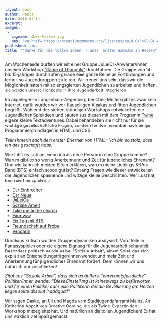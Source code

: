 ```yaml
---
layout: post
author: Paula
date: 2018-03-14
excerpt:
images:
 -
   imgname: Ober-Mörlen.jpg
   sub: "<a href='https://creativecommons.org/licenses/by/4.0/'>CC-BY-4.0</a>, OKF DE, Foto: Lea Pfau"
published: true
title: "'Danke für die tollen Ideen' - unser erster GameJam in Hessen"
---
```


Am Wochenende durften wir mit einer Gruppe JuLeiCa-Anwärter/innen unseren Workshop ["Game of Thoughts"](https://demokratielabore.de/workshops/game-of-thoughts/) durchführen. Die Gruppe von 14- bis 15-jährigen durchlaufen gerade eine ganze Reihe an Fortbildungen und lernen so Jugendgruppen zu leiten. Wir freuen uns sehr, dass wir die Möglichkeit hatten mit so engagierten Jugendlichen zu arbeiten und hoffen, sie werden unsere Konzepte in ihre Jugendarbeit integrieren.

Im abgelegenen Langenhain-Ziegenberg bei Ober-Mörlen gibt es zwar kein Internet, dafür wurden wir von flauschigen Alpakas und fitten Jugendlichen begrüßt. Während des sieben-stündigen Workshops entwickelten die Jugendlichen Spielideen und bauten aus diesen mit dem Programm [Twine](https://twinery.org/) eigene kleine Textadventures. Dabei behandelten sie nicht nur für sie wichtige gesellschaftliche Fragen, sondern lernten nebenbei noch einige Programmiergrundlagen in HTML und CSS.

*Teilnehmerin nach dem ersten Erlernen von HTML: "Ich bin so stolz, dass ich das geschafft habe."*

Wie fühlt es sich an, wenn ich als neue Person in eine Gruppe komme? Warum gibt es so wenig Anerkennung und Zeit für jugendliches Ehrenamt? Und wie kann ich meinen Eltern erklären, warum meine Lieblings K-Pop Band (BTS) einfach soooo gut ist? Entlang Fragen wie dieser entwickelten die Jugendlichen spannende und witzige kleine Geschichten. Wer Lust hat, kann sie hier spielen :)

- [Der Einbrecher](https://rawgit.com/okfde/demokratielabore/master/workshops/Ergebnisse/OMLZ/Der%20Einbrecher.html)
- [Der Neue](https://rawgit.com/okfde/demokratielabore/master/workshops/Ergebnisse/OMLZ/Der%20Neue.html)
- [JuLeiCa](https://rawgit.com/okfde/demokratielabore/master/workshops/Ergebnisse/OMLZ/JuLeiCa.html)
- [Soziale Arbeit](https://rawgit.com/okfde/demokratielabore/master/workshops/Ergebnisse/OMLZ/Soziale%20Arbeit.html)
- [Take me to the church](https://rawgit.com/okfde/demokratielabore/master/workshops/Ergebnisse/OMLZ/Take%20me%20to%20the%20church.html)
- [Your way](https://rawgit.com/okfde/demokratielabore/master/workshops/Ergebnisse/OMLZ/Your%20way.html)
- [Ein Tag mit BTS](https://rawgit.com/okfde/demokratielabore/master/workshops/Ergebnisse/OMLZ/Ein%20Tag%20mit%20BTS/Ein%20Tag%20mit%20BTS.html)
- [Freundschaft auf Probe](https://github.com/okfde/demokratielabore/blob/master/workshops/Ergebnisse/OMLZ/Freundschaft%20auf%20Probe/Freundschaft%20auf%20Probe.html)
- [Vendarin](https://rawgit.com/okfde/demokratielabore/master/workshops/Ergebnisse/OMLZ/Vendarin/Vendarin.html)

Durchaus kritisch wurden Gruppendynamiken analysiert, Vorurteile in Fantasyspielen oder die eigene Eignung für die Jugendarbeit behandelt. Besonders politisch wurde es bei "Soziale Arbeit", einem Spiel, das sich explizit an Entscheidungsträger/innen wendet und mehr Zeit und Anerkennung für jugendliches Ehrenamt fordert. Dem können wir uns natürlich nur anschließen!

*Zitat aus "Soziale Arbeit", dass sich an äußerst “ehrenamtsfeindliche” Politiker/innen wendet: "Diese Einstellung ist keineswegs zu befürworten und für einen Politiker oder eine Politikerin der die Bevölkerung am Herzen liegen sollte absolut inadäquat!"*

Wir sagen Danke, an Uli und Magda vom Stadtjugendpfarramt Mainz. An Katharina Appelt von Creative Gaming, die als Twine-Expertin den Workshop mitbegleitet hat. Und natürlich an die tollen Jugendlichen! Es hat uns wirklich viel Spaß gemacht.
